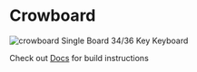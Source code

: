 # Crowboard
![crowboard](https://i.imgur.com/Rg7IYPw.jpg)
 Single Board 34/36 Key Keyboard

Check out [Docs](https://github.com/doesntfazer/CrowBoard/tree/main/Docs) for build instructions
